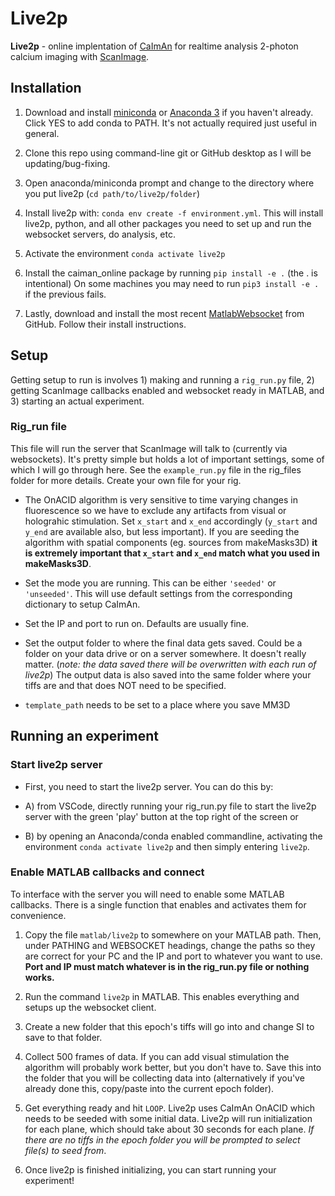 # Live2p

**Live2p** - online implentation of [CaImAn](https://github.com/flatironinstitute/CaImAn) for realtime analysis 2-photon calcium imaging with [ScanImage](http://scanimage.vidriotechnologies.com/).

## Installation

1. Download and install [miniconda](https://docs.conda.io/en/latest/miniconda.html) or [Anaconda 3](https://www.anaconda.com/products/individual) if you haven't already. Click YES to add conda to PATH. It's not actually required just useful in general.

1. Clone this repo using command-line git or GitHub desktop as I will be updating/bug-fixing.

1. Open anaconda/miniconda prompt and change to the directory where you put live2p (`cd path/to/live2p/folder`)

1. Install live2p with:  `conda env create -f environment.yml`. This will install live2p, python, and all other packages you need to set up and run the websocket servers, do analysis, etc.

1. Activate the environment `conda activate live2p`

1. Install the caiman_online package by running `pip install -e .` (the . is intentional) On some machines you may need to run `pip3 install -e .` if the previous fails.

1. Lastly, download and install the most recent [MatlabWebsocket](https://github.com/jebej/MatlabWebSocket) from GitHub. Follow their install instructions.

## Setup

Getting setup to run is involves 1) making and running a `rig_run.py`  file, 2) getting ScanImage callbacks enabled and websocket ready in MATLAB, and 3) starting an actual experiment.

### Rig_run file

This file will run the server that ScanImage will talk to (currently via websockets). It's pretty simple but holds a lot of important settings, some of which I will go through here. See the `example_run.py` file in the rig_files folder for more details. Create your own file for your rig.

* The OnACID algorithm is very sensitive to time varying changes in fluorescence so we have to exclude any artifacts from visual or holograhic stimulation. Set `x_start` and `x_end` accordingly (`y_start` and `y_end` are available also, but less important). If you are seeding the algorithm with spatial components (eg. sources from makeMasks3D) **it is extremely important that `x_start` and `x_end` match what you used in makeMasks3D**.


* Set the mode you are running. This can be either `'seeded'` or `'unseeded'`. This will use default settings from the corresponding dictionary to setup CaImAn.

* Set the IP and port to run on. Defaults are usually fine.

* Set the output folder to where the final data gets saved. Could be a folder on your data drive or on a server somewhere. It doesn't really matter. (_note: the data saved there will be overwritten with each run of live2p_) The output data is also saved into the same folder where your tiffs are and that does NOT need to be specified.

* `template_path` needs to be set to a place where you save MM3D

## Running an experiment

### Start live2p server

- First, you need to start the live2p server. You can do this by:

- A) from VSCode, directly running your rig_run.py file to start the live2p server with the green 'play' button at the top right of the screen or 

- B) by opening an Anaconda/conda enabled commandline, activating the environment `conda activate live2p` and then simply entering `live2p`.

### Enable MATLAB callbacks and connect
To interface with the server you will need to enable some MATLAB callbacks. There is a single function that enables and activates them for convenience.

1. Copy the file `matlab/live2p` to somewhere on your MATLAB path. Then, under PATHING and WEBSOCKET headings, change the paths so they are correct for your PC and the IP and port to whatever you want to use. **Port and IP must match whatever is in the rig_run.py file or nothing works.**

1. Run the command `live2p` in MATLAB. This enables everything and setups up the websocket client.

1. Create a new folder that this epoch's tiffs will go into and change SI to save to that folder.

1. Collect 500 frames of data. If you can add visual stimulation the algorithm will probably work better, but you don't have to. Save this into the folder that you will be collecting data into (alternatively if you've already done this, copy/paste into the current epoch folder).

1. Get everything ready and hit `LOOP`. Live2p uses CaImAn OnACID which needs to be seeded with some initial data. Live2p will run initialization for each plane, which should take about 30 seconds for each plane. *If there are no tiffs in the epoch folder you will be prompted to select file(s) to seed from*.

1. Once live2p is finished initializing, you can start running your experiment!